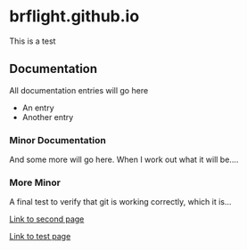 # brflight.github.io
This is a test

## Documentation
All documentation entries will go here
* An entry
* Another entry

### Minor Documentation

And some more will go here. When I work out what it will be....

### More Minor

A final test to verify that git is working correctly, which it is...

[Link to second page](second)

[Link to test page](test)
